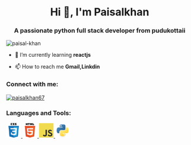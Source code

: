 <h1 align="center">Hi 👋, I'm Paisalkhan</h1>
<h3 align="center">A passionate python full stack developer from pudukottaii</h3>

<p align="left"> <img src="https://komarev.com/ghpvc/?username=paisal-khan&label=Profile%20views&color=0e75b6&style=flat" alt="paisal-khan" /> </p>

- 🌱 I’m currently learning **reactjs**

- 📫 How to reach me **Gmail,Linkdin**

<h3 align="left">Connect with me:</h3>
<p align="left">
<a href="https://instagram.com/paisalkhan67" target="blank"><img align="center" src="https://raw.githubusercontent.com/rahuldkjain/github-profile-readme-generator/master/src/images/icons/Social/instagram.svg" alt="paisalkhan67" height="30" width="40" /></a>
</p>

<h3 align="left">Languages and Tools:</h3>
<p align="left"> <a href="https://www.w3schools.com/css/" target="_blank" rel="noreferrer"> <img src="https://raw.githubusercontent.com/devicons/devicon/master/icons/css3/css3-original-wordmark.svg" alt="css3" width="40" height="40"/> </a> <a href="https://www.w3.org/html/" target="_blank" rel="noreferrer"> <img src="https://raw.githubusercontent.com/devicons/devicon/master/icons/html5/html5-original-wordmark.svg" alt="html5" width="40" height="40"/> </a> <a href="https://developer.mozilla.org/en-US/docs/Web/JavaScript" target="_blank" rel="noreferrer"> <img src="https://raw.githubusercontent.com/devicons/devicon/master/icons/javascript/javascript-original.svg" alt="javascript" width="40" height="40"/> </a> <a href="https://www.python.org" target="_blank" rel="noreferrer"> <img src="https://raw.githubusercontent.com/devicons/devicon/master/icons/python/python-original.svg" alt="python" width="40" height="40"/> </a> </p>
